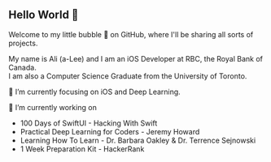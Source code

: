 ## Hello World 👋

Welcome to my little bubble 🫧 on GitHub, where I'll be sharing all sorts of projects.

My name is Ali (a-Lee) and I am an iOS Developer at RBC, the Royal Bank of Canada.\
I am also a Computer Science Graduate from the University of Toronto.

🌱 I’m currently focusing on iOS and Deep Learning.

🔭 I’m currently working on 
* 100 Days of SwiftUI - Hacking With Swift
* Practical Deep Learning for Coders - Jeremy Howard
* Learning How To Learn - Dr. Barbara Oakley & Dr. Terrence Sejnowski
* 1 Week Preparation Kit - HackerRank

<!--
**GoodMorningA1i/GoodMorningA1i** is a ✨ _special_ ✨ repository because its `README.md` (this file) appears on your GitHub profile.

Here are some ideas to get you started:

- 🔭 I’m currently working on ...
- 🌱 I’m currently learning ...
- 👯 I’m looking to collaborate on ...
- 🤔 I’m looking for help with ...
- 💬 Ask me about ...
- 📫 How to reach me: ...
- 😄 Pronouns: ...
- ⚡ Fun fact: ...

Some more ideas:
- With this experience in fintech and haven taken courses like deep learning, I want to take a deeper dive 🌊 into quant trading, cryptocurrency, or other areas where I can levearge generative AI.

- [Machine Learning Specialization by Andrew Ng](https://www.coursera.org/specializations/machine-learning-introduction)
- [Learning How to Learn](https://www.coursera.org/learn/learning-how-to-learn)
- Gen AI bootcamp

-->

